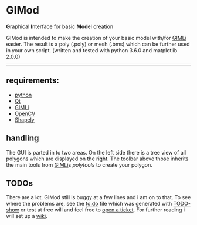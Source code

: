 # GIMod
**G**raphical **I**nterface for basic **Mod**el creation

GIMod is intended to make the creation of your basic model with/for 
[GIMLi](www.pygimli.org) easier. The result is a poly (.poly) or mesh 
(.bms) which can be further used in your own script.
(written and tested with python 3.6.0 and matplotlib 2.0.0)

---
## requirements:
+ [python](https://www.python.org/downloads/)
+ [Qt](https://www.qt.io/download/)
+ [GIMLi](http://www.pygimli.org/installation.html)
+ [OpenCV](http://opencv.org/downloads.html)
+ [Shapely](https://pypi.python.org/pypi/Shapely)

## handling
The GUI is parted in to two areas. On the left side there is a tree view of 
all polygons which are displayed on the right. The toolbar above those 
inherits the main tools from [GIMLi](www.pygimli.org)s *polytools* to 
create your polygon.

## TODOs
There are a lot. GIMod still is buggy at a few lines and i am on to that. 
To see where the problems are, see the 
[to.do](https://github.com/frodo4fingers/gimod/blob/master/to.do) file 
which was generated with 
[TODO-show](https://github.com/IanMitchell/atom-todo-show) or test at free 
will and feel free to [open a 
ticket](https://github.com/frodo4fingers/gimod/issues). For further reading 
i will set up a [wiki](https://github.com/frodo4fingers/gimod/wiki).

